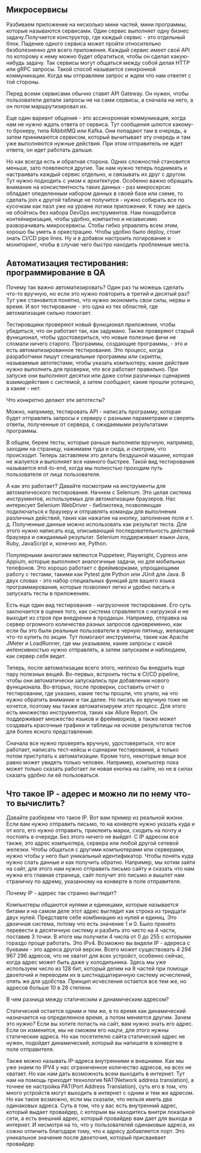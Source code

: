 ## Микросервисы 

Разбиваем приложение на несколько мини частей, мини программы, которые называются сервисами. Один сервис выполняет одну бизнес задачу.Получается конструктор, где каждый сервис - это отдельный блок. Падение одного сервиса может пройти относительно безболезненно для всего приложения. Каждый сервис имеет свой API по которому к нему можно будет обратиться, чтобы он сделал какую-нибудь задачу. Так сервисы могут общаться между собой делая HTTP или gRPC запросы. Такой способ называется синхронной коммуникации. Когда мы отправляем запрос и ждем что нам ответят с той стороны. 

Перед всеми сервисами обычно ставят API Gateway. Он нужен, чтобы пользователи делали запросы не на сами сервисы, а сначала на него, а он потом маршрутизировал их.  

Еще один вариант общения - это ассинхронная коммуникация, когда нам не нужно ждать ответа от сервиса. Тут сообщения шлются какому-то брокеру, типа RAbbitMQ или Kafka. Они попадают там в очередь, а затем принимаются сервисом, который вычитывает эту очередь и там уже выполняются нужные действия. При этом отправитель не ждет ответа, он идет работать дальше. 

Но как всегда есть и обратная сторона. Одних сложностей становится меньше, зато появляются другие. Так нам нужно теперь поднимать и настраивать каждый сервис отдельно, и связывать их друг с другом. Тут нужно подходить с умом к архитектуре. Особенно важно обращать внимание на консистентность таких данных - раз микросерсис обладает опеделенным набором данных в своей базе или схеме, то сделать join к другой таблице не получится - нужно собирать все по кусочкам как пазл уже на уровне логики приложения. К тому же здесь не обойтись без набора DevOps инструментов. Нам понадобится контейниризация, чтобы удобно, компактно и независимо разворачивать микросервисы. Стобы гибко управлять всем этим, хорошо бы уметь в оркестрацию. Чтобы удобно было deploy, стоит знать CI/CD pipe lines. Ну и в добавок настроить логирование и мониторинг, чтобы в случае чего быстро находить проблемные места.


## Автоматизация тестирования: программирование в QA

Почему так важно автоматизировать? Один раз ты можешь сделать что-то вручную, но если это нужно повторить в третий и десятый раз? Тут уже становится понятно, что нужно экономить свои силы, нервы и время. И вот тестирование - это одна из тех областей, где автоматизация сильно помогает.

Тестировщики проверяют новый функционал приложения, чтобы убедиться, что он работает так, как задумано. Также проверяют старый функционал, чтобы удостовериться, что новые полезные фичи не сломали ничего старого. Программы, создающие программы, - это и есть автоматизированное тестирование. Это процесс, когда разработчики пишут специальные программы или скрипты, называемые автотестами, чтобы указать компьютеру, какие действия нужно выполнить для проверки, что все работает правильно. При запуске они выполняют десятки или даже сотни различных сценариев взаимодействия с системой, а затем сообщают, какие прошли успешно, а какие - нет.

Что конкретно делают эти автотесты?

Можно, например, тестировать API - написать программу, которая будет отправлять запросы к серверу с разными параметрами и сверять ответы, полученные от сервера, с ожидаемыми результатами программы.

В общем, берем тесты, которые раньше выполняли вручную, например, заходим на страницу, нажимаем туда и сюда, и смотрим, что происходит. Теперь заставляем это делать бездушной машине, которая не жалуется и выполняет все намного быстрее. Такой вид тестирования называется end-to-end, когда мы полностью проходим путь пользователя от лица пользователя.

А как это работает? Давайте посмотрим на инструменты для автоматического тестирования. Начнем с Selenium. Это целая система инструментов, используемых для автоматизации браузеров. Нас интересует Selenium WebDriver - библиотека, позволяющая подключаться к браузеру и отправлять команды для выполнения различных действий, таких как нажатие на кнопку, заполнение поля и т. д. Полученные данные можно использовать как результат теста. Для этого нужно написать код, описывающий последовательность действий браузера и ожидаемый результат. Selenium поддерживает языки Java, Ruby, JavaScript и, конечно же, Python.

Популярными аналогами являются Puppeteer, Playwright, Cypress или Appium, которые выполняют аналогичные задачи, но для мобильных телефонов. Это хорошо работает с фреймворками, упрощающими работу с тестами, такими как Pytest для Python или JUnit для Java. В двух словах - это набор специальных функций для вашего языка программирования, которые позволяют легко и удобно писать и запускать тесты в приложениях.

Есть еще один вид тестирования - нагрузочное тестирование. Его суть заключается в оценке того, как система справляется с нагрузкой и не выходит из строя при внедрении в продакшн. Например, отправка на сервер огромного количества разных запросов одновременно, как если бы это были реальные пользователи в черную пятницу, желающие что-то купить по акции. Тут помогают инструменты, такие как Apache JMeter и LoadRunner, где мы указываем, какие запросы с какой интенсивностью нужно отправлять, а затем запускаем и наблюдаем, как сервер себя ведет.

Теперь, после автоматизации всего этого, неплохо бы внедрить еще пару полезных вещей. Во-первых, встроить тесты в CI/CD pipeline, чтобы они автоматически запускались при добавлении нового функционала. Во-вторых, после проверки, составить отчет о тестировании, где указано, какие тесты прошли, что упало, на что нужно обратить внимание и так далее. Но писать их вручную тоже не хочется, поэтому мы также автоматизируем этот процесс. Для этого есть множество инструментов, таких как Allure Report. Он поддерживает множество языков и фреймворков, а также может создавать красочные графики и таблицы на основе результатов тестов для более ясного представления.

Сначала все нужно проверять вручную, удостовериться, что все работает, написать тест-кейсы и сценарии тестирования, а только потом приступать к автоматизации. Кроме того, некоторые вещи все равно может увидеть только человек. Например, компьютер пока может только сказать работает ли новая кнопка на сайте, но не в силах сказать удобно ли ей пользоваться. 

## Что такое IP - адерес и можно ли по нему что-то вычислить?

Давайте разберем что такое IP. Вот вам пример из реальной жизни. Если вам нужно отправить письмо, то на конверте нужно указать куда и от кого, его нужно отправить, приклеить марки, сходить на почту и постоять в очереди. Без этого ничего не выйдет. С IP адресом все также, это адрес компьютера, сервера или любой другой сетевой железки. Чтобы общаться с другими компьютерами или серверами, нужно чтобы у него был уникальный идентификатор. Чтобы понять куда нужно слать данные и как получить обратно. Например, мы хотим зайти на сайт, для этого нам нужно отправить письмо сайту и сказать что нам нужна его главная страница, сайт получит это письмо и вышлет нам страничку по адрему, указанному на конверте в поле отправителя.

Почему IP - адерес так странно выглядит? 

Компьютеры общаются нулями и единицами, которые называется битами и на самом деле этот адрес выглядит как строка из тридцати двух нулей. Представте себе комбинацию из нулей и единиц. Это двоичная система, потому что есть значение 1 и 0. Было принято перевести в десятичную систему и разбить это чисто на 4 части, поставив 3 точки. В итоге мы получили 4 числа от 0 до 255 с которыми гораздо проще работать. Это IPv4. Возможно вы видели IP - адереса с буквами - это адреса другой версии. Всего может существовать 4 294 967 296 адресов, что не хватит для всех устройст, особенно сейчас, когда адрес может быть даже у холодильника. Здесь мы уже используем число из 128 бит, который делим на 8 частей при помощи двоеточий и переводим их в шестнадцатиричную систему исчеслений, опять же для удобства. Принцип исчесления остается все тем же, но адресов больше 10 в 28 степени. 

В чем разница между статическим и динамическим адресом?

Статический остается одним и тем же, в то время как динамический назначается на определенное время, а потом меняется другим. Зачем это нужно? 
Если вы хотите попасть на сайт, вам нужно знать его адрес. Если он изменится, мы не сможем его нацти, для этого нужны статические адреса.
Но как посетителю сайта статический адрес не нужен, подойдет динамический, который вы напишете в конверте в поле отправителя. 

Также можно называть IP-адреса внутренними и внешними. Как мы уже знаем по IPV4 у нас ограниченное количество адресов, на всех не хватает. Но как нам дать возможноть всем выходить в интернет. Тут нам на помощь приходит технология NAT(Network address translation), а точнее ее настройка PAT(Port Address Translation), суть его в том, что много устройств могут выходить в интернет с одним и тем же адресом. Но как такое возможно, если мы сказали, что нельзя иметь два одинаковых адреса. Суть в том, что у вас есть внутренний адрес, который выдает провайдер, с которым вы находитесь внитри локальной сети, а есть внешний адрес, который провайдер вам дает для выхода в интернет. И несмотря на то, что у пользователей одинаковые адреса, их сожно отличить благодаря тому, что к адресу добавляется порт. Это уникальное значение после двоеточия, который присваивает провайдер 